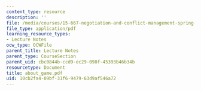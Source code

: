 ```yaml
---
content_type: resource
description: ''
file: /media/courses/15-667-negotiation-and-conflict-management-spring-2001/10cb2fa409bf31f6947963d9af546a72_about_game.pdf
file_type: application/pdf
learning_resource_types:
- Lecture Notes
ocw_type: OCWFile
parent_title: Lecture Notes
parent_type: CourseSection
parent_uid: cbc0844b-ccd9-ec29-098f-45393b46b34b
resourcetype: Document
title: about_game.pdf
uid: 10cb2fa4-09bf-31f6-9479-63d9af546a72
---
```


